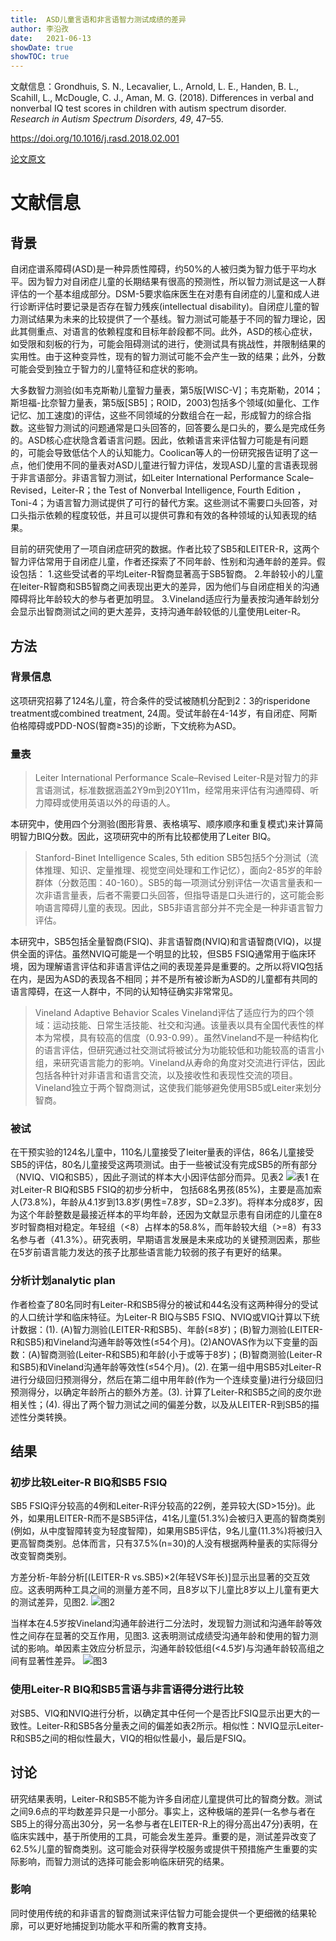 ```yaml
---
title:  ASD儿童言语和非言语智力测试成绩的差异
author: 李沿孜
date:   2021-06-13
showDate: true 
showTOC: true
---
```

文献信息：Grondhuis, S.  N.,  Lecavalier, L.,  Arnold, L. E.,  Handen, B. L., Scahill, L.,  McDougle, C.  J.,  Aman, M. G. (2018). Differences in verbal and nonverbal IQ test scores in children with autism spectrum disorder. *Research in Autism Spectrum Disorders, 49*, 47–55. 

https://doi.org/10.1016/j.rasd.2018.02.001 

[论文原文](../Source_Files/2021-06-13-LYZ1.pdf)


# 文献信息
## 背景
自闭症谱系障碍(ASD)是一种异质性障碍，约50%的人被归类为智力低于平均水平。因为智力对自闭症儿童的长期结果有很高的预测性，所以智力测试是这一人群评估的一个基本组成部分。DSM-5要求临床医生在对患有自闭症的儿童和成人进行诊断评估时要记录是否存在智力残疾(intellectual disability)。自闭症儿童的智力测试结果为未来的比较提供了一个基线。智力测试可能基于不同的智力理论，因此其侧重点、对语言的依赖程度和目标年龄段都不同。此外，ASD的核心症状，如受限和刻板的行为，可能会阻碍测试的进行，使测试具有挑战性，并限制结果的实用性。由于这种变异性，现有的智力测试可能不会产生一致的结果；此外，分数可能会受到独立于智力的儿童特征和症状的影响。

大多数智力测验(如韦克斯勒儿童智力量表，第5版[WISC-V]；韦克斯勒，2014；斯坦福-比奈智力量表，第5版[SB5]；ROID，2003)包括多个领域(如量化、工作记忆、加工速度)的评估，这些不同领域的分数组合在一起，形成智力的综合指数。这些智力测试的问题通常是口头回答的，回答要么是口头的，要么是完成任务的。ASD核心症状隐含着语言问题。因此，依赖语言来评估智力可能是有问题的，可能会导致低估个人的认知能力。Coolican等人的一份研究报告证明了这一点，他们使用不同的量表对ASD儿童进行智力评估，发现ASD儿童的言语表现弱于非言语部分。非语言智力测试，如Leiter International Performance Scale–Revised，Leiter-R；the Test of Nonverbal Intelligence, Fourth Edition ，Toni-4；为语言智力测试提供了可行的替代方案。这些测试不需要口头回答，对口头指示依赖的程度较低，并且可以提供可靠和有效的各种领域的认知表现的结果。

目前的研究使用了一项自闭症研究的数据。作者比较了SB5和LEITER-R，这两个智力评估常用于自闭症儿童，作者还探索了不同年龄、性别和沟通年龄的差异。假设包括：
1.这些受试者的平均Leiter-R智商显著高于SB5智商。
2.年龄较小的儿童在leiter-R智商和SB5智商之间表现出更大的差异，因为他们与自闭症相关的沟通障碍将比年龄较大的参与者更加明显。
3.Vineland适应行为量表按沟通年龄划分会显示出智商测试之间的更大差异，支持沟通年龄较低的儿童使用Leiter-R。

## 方法
### 背景信息
这项研究招募了124名儿童，符合条件的受试被随机分配到2：3的risperidone treatment或combined treatment, 24周。受试年龄在4-14岁，有自闭症、阿斯伯格障碍或PDD-NOS(智商≥35)的诊断，下文统称为ASD。
### 量表
> Leiter International Performance Scale–Revised
> Leiter-R是对智力的非言语测试，标准数据涵盖2Y9m到20Y11m，经常用来评估有沟通障碍、听力障碍或使用英语以外的母语的人。

本研究中，使用四个分测验(图形背景、表格填写、顺序顺序和重复模式)来计算简明智力BIQ分数。因此，这项研究中的所有比较都使用了Leiter BIQ。
> Stanford-Binet Intelligence Scales, 5th edition
> SB5包括5个分测试（流体推理、知识、定量推理、视觉空间处理和工作记忆），面向2-85岁的年龄群体（分数范围：40-160）。SB5的每一项测试分别评估一次语言量表和一次非语言量表，后者不需要口头回答，但指导语是口头进行的，这可能会影响语言障碍儿童的表现。因此，SB5非语言部分并不完全是一种非语言智力评估。

本研究中，SB5包括全量智商(FSIQ)、非言语智商(NVIQ)和言语智商(VIQ)，以提供全面的评估。虽然NVIQ可能是一个明显的比较，但SB5 FSIQ通常用于临床环境，因为理解语言评估和非语言评估之间的表现差异是重要的。之所以将VIQ包括在内，是因为ASD的表现各不相同；并不是所有被诊断为ASD的儿童都有共同的语言障碍，在这一人群中，不同的认知特征确实非常常见。
> Vineland Adaptive Behavior Scales
> Vineland评估了适应行为的四个领域：运动技能、日常生活技能、社交和沟通。该量表以具有全国代表性的样本为常模，具有较高的信度（0.93-0.99）。虽然Vineland不是一种结构化的语言评估，但研究通过社交测试将被试分为功能较低和功能较高的语言小组，来研究语言能力的影响。Vineland从寿命的角度对交流进行评估，因此包括各种针对非语言和语言交流，以及接收性和表现性交流的项目。Vineland独立于两个智商测试，这使我们能够避免使用SB5或Leiter来划分智商。

### 被试
在干预实验的124名儿童中，110名儿童接受了leiter量表的评估，86名儿童接受SB5的评估，80名儿童接受这两项测试。由于一些被试没有完成SB5的所有部分（NVIQ、VIQ和SB5），因此子测试的样本大小因评估部分而异。见表2
![表1](../Supporting_Information/2021-06-13-LYZ1-Table1.png)
在对Leiter-R BIQ和SB5 FSIQ的初步分析中， 包括68名男孩(85%)，主要是高加索人(73.8%)，年龄从4.1岁到13.8岁(男性=7.8岁，SD=2.3岁)。将样本分成8岁，因为这个年龄整数是最接近样本的平均年龄，还因为文献显示患有自闭症的儿童在8岁时智商相对稳定。年轻组（<8）占样本的58.8%，而年龄较大组（>=8）有33名参与者（41.3%）。研究表明，早期语言发展是未来成功的关键预测因素，那些在5岁前语言能力发达的孩子比那些语言能力较弱的孩子有更好的结果。
### 分析计划analytic plan

作者检查了80名同时有Leiter-R和SB5得分的被试和44名没有这两种得分的受试的人口统计学和临床特征。为Leiter-R BIQ与SB5 FSIQ、NVIQ或VIQ计算以下统计数据：(1). (A)智力测验(LEITER-R和SB5)、年龄(≤8岁)；(B)智力测验(LEITER-R和SB5)和Vineland沟通年龄等效性(≤54个月)。(2)ANOVAS作为以下变量的函数：(A)智商测验(Leiter-R和SB5)和年龄(小于或等于8岁)；(B)智商测验(Leiter-R和SB5)和Vineland沟通年龄等效性(≤54个月)。(2). 在第一组中用SB5对Leiter-R进行分级回归预测得分，然后在第二组中用年龄(作为一个连续变量)进行分级回归预测得分，以确定年龄所占的额外方差。(3). 计算了Leiter-R和SB5之间的皮尔逊相关性；(4). 得出了两个智力测试之间的偏差分数，以及从LEITER-R到SB5的描述性分类转换。

## 结果
### 初步比较Leiter-R BIQ和SB5 FSIQ
SB5 FSIQ评分较高的4例和Leiter-R评分较高的22例，差异较大(SD>15分)。此外，如果用LEITER-R而不是SB5评估，41名儿童(51.3%)会被归入更高的智商类别(例如，从中度智障转变为轻度智障)，如果用SB5评估，9名儿童(11.3%)将被归入更高智商类别。总体而言，只有37.5%(n=30)的人没有根据两种量表的实际得分改变智商类别。

方差分析-年龄分析[(LEITER-R vs.SB5)×2(年轻VS年长)]显示出显著的交互效应。这表明两种工具之间的测量方差不同，且8岁以下儿童比8岁以上儿童有更大的测试差异，见图2.
![图2](../Supporting_Information/2021-06-13-LYZ1-Fig2.png)

当样本在4.5岁按Vineland沟通年龄进行二分法时，发现智力测试和沟通年龄等效性之间存在显著的交互作用，见图3. 这表明测试成绩受沟通年龄和使用的智力测试的影响。单因素主效应分析显示，沟通年龄较低组(<4.5岁)与沟通年龄较高组之间有显著性差异。
![图3](../Supporting_Information/2021-06-13-LYZ1-Fig3.png)
### 使用Leiter-R BIQ和SB5言语与非言语得分进行比较
对SB5、VIQ和NVIQ进行分析，以确定其中任何一个是否比FSIQ显示出更大的一致性。Leiter-R和SB5各分量表之间的偏差如表2所示。相似性：NVIQ显示Leiter-R和SB5之间的相似性最大，VIQ的相似性最小，最后是FSIQ。

## 讨论
研究结果表明，Leiter-R和SB5不能为许多自闭症儿童提供可比的智商分数。测试之间9.6点的平均数差异只是一小部分。事实上，这种极端的差异(一名参与者在SB5上的得分高出30分，另一名参与者在LEITER-R上的得分高出47分)表明，在临床实践中，基于所使用的工具，可能会发生差异。重要的是，测试差异改变了62.5%儿童的智商类别。这可能会对获得学校服务或提供干预措施产生重要的实际影响，而智力测试的选择可能会影响临床研究的结果。

### 影响
同时使用传统的和非语言的智商测试来评估智力可能会提供一个更细微的结果轮廓，可以更好地捕捉到功能水平和所需的教育支持。

















